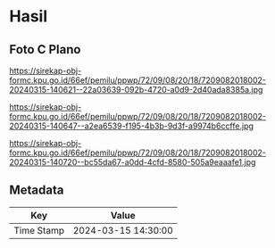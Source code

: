 # Hasil

## Foto C Plano

https://sirekap-obj-formc.kpu.go.id/66ef/pemilu/ppwp/72/09/08/20/18/7209082018002-20240315-140621--22a03639-092b-4720-a0d9-2d40ada8385a.jpg

https://sirekap-obj-formc.kpu.go.id/66ef/pemilu/ppwp/72/09/08/20/18/7209082018002-20240315-140647--a2ea6539-f195-4b3b-9d3f-a9974b6ccffe.jpg

https://sirekap-obj-formc.kpu.go.id/66ef/pemilu/ppwp/72/09/08/20/18/7209082018002-20240315-140720--bc55da67-a0dd-4cfd-8580-505a9eaaafe1.jpg


## Metadata

| Key        | Value               |
| ---------- | ------------------- |
| Time Stamp | 2024-03-15 14:30:00 |



